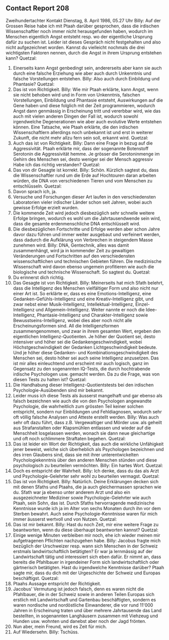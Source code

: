 ## Contact Report 208
Zweihundertachter Kontakt
Dienstag, 8. April 1986, 05.27 Uhr
Billy:
Auf der Grossen Reise habe ich mit Ptaah darüber gesprochen, dass die irdischen Wissenschaftler noch immer nicht herausgefunden haben, wodurch im Menschen eigentlich Angst entsteht resp. wo der eigentliche Ursprung dafür zu suchen ist. Leider ist dieses Gespräch nicht festgehalten und also nicht aufgezeichnet worden. Kannst du vielleicht nochmals die drei wichtigsten Faktoren nennen, durch die Angst in ihrem Ursprung entstehen kann?
Quetzal:
1. Einerseits kann Angst genbedingt sein, andererseits aber kann sie auch durch eine falsche Erziehung wie aber auch durch Unkenntnis und falsche Vorstellungen entstehen.
Billy:
Also auch durch Einbildung und Phantasie?
Quetzal:
2. Das ist von Richtigkeit.
Billy:
Wie mir Ptaah erklärte, kann Angst, wenn sie nicht behoben wird und in Form von Unkenntnis, falschen Vorstellungen, Einbildung und Phantasie entsteht, Auswirkungen auf die Gene haben und diese folglich mit der Zeit programmieren, wodurch Angst dann genmässig in Erscheinung tritt und vererbbar wird, wie das auch mit vielen anderen Dingen der Fall ist, wodurch sowohl irgendwelche Degenerationen wie aber auch evolutive Werte entstehen können. Eine Tatsache, wie Ptaah erklärte, die den irdischen Wissenschaftlern allerdings noch unbekannt ist und erst in weiterer Zukunft, die nicht mehr allzu fern sein soll, erkannt wird.
Quetzal:
3. Auch das ist von Richtigkeit.
Billy:
Dann eine Frage in bezug auf die Aggressivität. Ptaah erklärte mir, dass der sogenannte Botenstoff Serotonin die Aggressivität hemme. Je grösser die Serotoninmenge im Gehirn des Menschen sei, desto weniger sei der Mensch aggressiv Habe ich das richtig verstanden?
Quetzal:
4. Das von dir Gesagte ist korrekt.
Billy:
Schön. Kürzlich sagtest du, dass die Wissenschaftler rund um die Erde auf Hochtouren daran arbeiten würden, die DNA von verschiedenen Tieren und vom Menschen zu entschlüsseln.
Quetzal:
5. Davon sprach ich, ja.
6. Versuche und Forschungen dieser Art laufen in den verschiedensten Laboratorien vieler irdischer Länder schon seit Jahren, wobei auch gewisse Erfolge erzielt wurden.
7. Die kommende Zeit wird jedoch diesbezüglich sehr schnelle weitere Erfolge bringen, wodurch es wohl um die Jahrtausendwende sein wird, dass die gesamte erdenmenschliche DNA entschlüsselt wird.
8. Die diesbezüglichen Fortschritte und Erfolge werden aber schon Jahre davor dazu führen und immer weiter ausgebaut und verfeinert werden, dass dadurch die Aufklärung von Verbrechen in steigendem Masse zunehmen wird.
Billy:
DNA, Gentechnik, alles was damit zusammenhängt, wird ja in kommender Zeit zu gewaltigen Veränderungen und Fortschritten auf den verschiedensten wissenschaftlichen und technischen Gebieten führen. Die medizinische Wissenschaft wird davon ebenso ungemein profitieren wie auch die biologische und technische Wissenschaft. So sagtest du.
Quetzal:
9. Du erinnerst dich richtig.
10. Das Gesagte ist von Richtigkeit.
Billy:
Meinerseits hat mich Sfath belehrt, dass die Intelligenz des Menschen vielfältiger Form und also nicht nur einer Art ist. So erklärte er, dass es eine Emotions-Intelligenz, eine Gedanken-Gefühls-Intelligenz und eine Kreativ-Intelligenz gibt, und zwar nebst einer Musik-Intelligenz, Intellektual-Intelligenz, Einzel-Intelligenz und Allgemein-Intelligenz. Weiter nannte er noch die Idee-Intelligenz, Phantasie-Intelligenz und Charakter-Intelligenz sowie Bewusstseins-Intelligenz, wobei dies aber noch nicht alle Erscheinungsformen sind. All die Intelligenzformen zusammengenommen, und zwar in ihrem gesamten Wert, ergeben den eigentlichen Intelligenz-Quotienten. Je höher der Quotient sei, desto intensiver und höher sei die Gedankengeschwindigkeit, wobei Höchstgeschwindigkeit der Gedanken Lichtgeschwindigkeit bedeute. Und je höher diese Gedanken- und Kombinationsgeschwindigkeit des Menschen sei, desto höher sei auch seine Intelligenz anzusetzen. Das ist mir alles einleuchtend und erscheint mir auch logisch, ganz im Gegensatz zu den sogenannten IQ-Tests, die durch hochtrabende irdische Psychologen usw. gemacht werden. Da zu die Frage, was von diesen Tests zu halten ist?
Quetzal:
11. Die Handhabung dieser Intelligenz-Quotientstests bei den irdischen Psychologie-Ausübenden sind mir bekannt.
12. Leider muss ich diese Tests als äusserst mangelhaft und gar ebenso als falsch bezeichnen wie auch die von den Psychologen angewandte Psychologie, die wahrheitlich zum grössten Teil keiner solchen entspricht, sondern nur Einbildungen und Fehldiagnosen, wodurch sehr oft völlig falsche Analysen und Atteste erstellt werden.
Billy:
Was auch sehr oft dazu führt, dass z.B. Vergewaltiger und Mörder usw. als geheilt aus Strafanstalten oder Klapsmühlen entlassen und wieder auf die Menschheit losgelassen werden, wonach sie dann neue gleichartige und oft noch schlimmere Straftaten begehen.
Quetzal:
13. Das ist leider ein Wort der Richtigkeit, das auch die wirkliche Unfähigkeit jener beweist, welche sich überheblich als Psychologen bezeichnen und des irren Glaubens sind, dass sie mit ihrer unterentwickelten Psychologiekenntnis über den anderen Menschen stünden und diese psychologisch zu beurteilen vermöchten.
Billy:
Ein hartes Wort.
Quetzal:
14. Doch es entspricht der Wahrheit.
Billy:
Ich denke, dass du das als Arzt und Psychologie-Gelehrter sehr wohl zu beurteilen vermagst.
Quetzal:
15. Das ist von Richtigkeit.
Billy:
Natürlich. Deine Erklärungen decken sich mit denen Sfaths und Ptaahs, die ja auch gleichermassen sprachen wie du. Sfath war ja ebenso unter anderem Arzt und also ein ausgezeichneter Mediziner sowie Psychologie-Gelehrter wie auch Ptaah, sein Sohn, das ist. Durch Sfaths hervorragende medizinische Kenntnisse wurde ich ja im Alter von sechs Monaten durch ihn vor dem Sterben bewahrt. Auch seine Psychologie-Kenntnisse waren für mich immer äusserst wertvoll und von Nutzen.
Quetzal:
16. Das ist mir bekannt.
Billy:
Hast du noch Zeit, mir eine weitere Frage zu beantworten, wenn du diese überhaupt beantworten kannst?
Quetzal:
17. Einige wenige Minuten verbleiben mir noch, ehe ich wieder meinen mir aufgetragenen Pflichten nachzugehen habe.
Billy:
Jacobus fragte mich bezüglich der Urschweizer resp. wann sich Menschen in der Schweiz erstmals landwirtschaftlich betätigten? Er war ja lernmässig auf der Landwirtschaft tätig und interessiert sich eben dafür. Er nimmt an, dass bereits die Pfahlbauer in irgendeiner Form sich landwirtschaftlich oder gärtnerisch betätigten. Hast du irgendwelche Kenntnisse darüber? Ptaah sagte mir, dass du dich mit der Urgeschichte der Schweiz und Europas beschäftigst.
Quetzal:
18. Ptaahs Aussage entspricht der Richtigkeit.
19. Jacobus' Vermutung ist jedoch falsch, denn es waren nicht die Pfahlbauer, die in der Schweiz sowie in anderen Teilen Europas sich erstlich mit Landwirtschaft und Gartenbau beschäftigten, sondern es waren nordische und nordöstliche Einwanderer, die vor rund 11'000 Jahren in Erscheinung traten und über mehrere Jahrtausende das Land bestellten, in sogenannten Langhäusern zusammen mit Viehzeug und Hunden usw. wohnten und danebst aber noch der Jagd frönten.
20. Nun aber, mein Freund, wird es Zeit für mich.
21. Auf Wiedersehn.
Billy:
Tschüss.